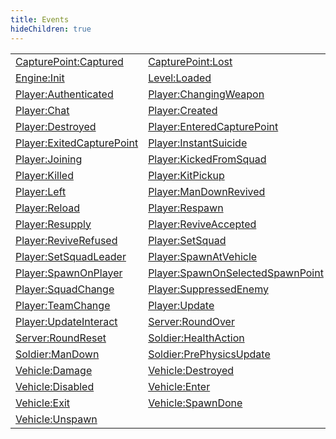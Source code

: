 ```yaml
---
title: Events
hideChildren: true
---
```


|   |   |
| --- | --- |
| [CapturePoint:Captured](/vext/ref/server/event/capturepoint_captured) | [CapturePoint:Lost](/vext/ref/server/event/capturepoint_lost) |
| [Engine:Init](/vext/ref/server/event/engine_init) | [Level:Loaded](/vext/ref/server/event/level_loaded) |
| [Player:Authenticated](/vext/ref/server/event/player_authenticated) | [Player:ChangingWeapon](/vext/ref/server/event/player_changingweapon) |
| [Player:Chat](/vext/ref/server/event/player_chat) | [Player:Created](/vext/ref/server/event/player_created) |
| [Player:Destroyed](/vext/ref/server/event/player_destroyed) | [Player:EnteredCapturePoint](/vext/ref/server/event/player_enteredcapturepoint) |
| [Player:ExitedCapturePoint](/vext/ref/server/event/player_exitedcapturepoint) | [Player:InstantSuicide](/vext/ref/server/event/player_instantsuicide) |
| [Player:Joining](/vext/ref/server/event/player_joining) | [Player:KickedFromSquad](/vext/ref/server/event/player_kickedfromsquad) |
| [Player:Killed](/vext/ref/server/event/player_killed) | [Player:KitPickup](/vext/ref/server/event/player_kitpickup) |
| [Player:Left](/vext/ref/server/event/player_left) | [Player:ManDownRevived](/vext/ref/server/event/player_mandownrevived) |
| [Player:Reload](/vext/ref/server/event/player_reload) | [Player:Respawn](/vext/ref/server/event/player_respawn) |
| [Player:Resupply](/vext/ref/server/event/player_resupply) | [Player:ReviveAccepted](/vext/ref/server/event/player_reviveaccepted) |
| [Player:ReviveRefused](/vext/ref/server/event/player_reviverefused) | [Player:SetSquad](/vext/ref/server/event/player_setsquad) |
| [Player:SetSquadLeader](/vext/ref/server/event/player_setsquadleader) | [Player:SpawnAtVehicle](/vext/ref/server/event/player_spawnatvehicle) |
| [Player:SpawnOnPlayer](/vext/ref/server/event/player_spawnonplayer) | [Player:SpawnOnSelectedSpawnPoint](/vext/ref/server/event/player_spawnonselectedspawnpoint) |
| [Player:SquadChange](/vext/ref/server/event/player_squadchange) | [Player:SuppressedEnemy](/vext/ref/server/event/player_suppressedenemy) |
| [Player:TeamChange](/vext/ref/server/event/player_teamchange) | [Player:Update](/vext/ref/server/event/player_update) |
| [Player:UpdateInteract](/vext/ref/server/event/player_updateinteract) | [Server:RoundOver](/vext/ref/server/event/server_roundover) |
| [Server:RoundReset](/vext/ref/server/event/server_roundreset) | [Soldier:HealthAction](/vext/ref/server/event/soldier_healthaction) |
| [Soldier:ManDown](/vext/ref/server/event/soldier_mandown) | [Soldier:PrePhysicsUpdate](/vext/ref/server/event/soldier_prephysicsupdate) |
| [Vehicle:Damage](/vext/ref/server/event/vehicle_damage) | [Vehicle:Destroyed](/vext/ref/server/event/vehicle_destroyed) |
| [Vehicle:Disabled](/vext/ref/server/event/vehicle_disabled) | [Vehicle:Enter](/vext/ref/server/event/vehicle_enter) |
| [Vehicle:Exit](/vext/ref/server/event/vehicle_exit) | [Vehicle:SpawnDone](/vext/ref/server/event/vehicle_spawndone) |
| [Vehicle:Unspawn](/vext/ref/server/event/vehicle_unspawn) | |

